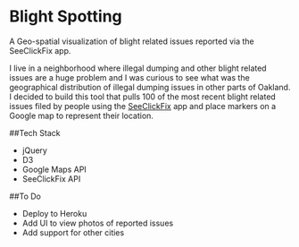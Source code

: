 Blight Spotting
===============

A Geo-spatial visualization of blight related issues reported via the SeeClickFix app.

I live in a neighborhood where illegal dumping and other blight related issues are a huge problem and I was curious to see what was the geographical distribution of illegal dumping issues in other parts of Oakland. I decided to build this tool that pulls 100 of the most recent blight related issues filed by people using the [SeeClickFix](http://seeclickfix.com/) app and place markers on a Google map to represent their location.

##Tech Stack
* jQuery
* D3
* Google Maps API
* SeeClickFix API

##To Do
* Deploy to Heroku
* Add UI to view photos of reported issues
* Add support for other cities
